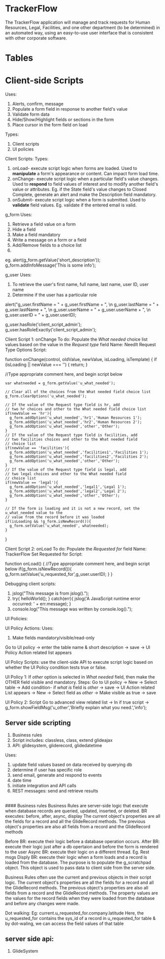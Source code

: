 # TrackerFlow

The TrackerFlow application will manage and track requests for Human Resources, Legal, Facilities, and one other department (to be determined) in an automated way, using an easy-to-use user interface that is consistent with other corporate software.

# Tables


# Client-side Scripts
Uses: 
1. Alerts, confirm, message
2. Populate a form field in response to another field's value
3. Validate form data
4. Hide/Show/Highlight fields or sections in the form
5. Place cursor in the form field on load

Types: 
1. Client scripts 
2. UI policies

Client Scripts:
Types:
1. onLoad-  execute script logic when forms are loaded. Used to **manipulate** a form's appearance or content. Can impact form load time. 
2. onChange- execute script logic when a particular field's value changes. Used to **respond** to field values of interest and to modify another field's value or attributes. Eg. if the State field's value changes to Closed Complete, generate an alert and make the Description field mandatory.
3. onSubmit- execute script logic when a form is submitted. Used to **validate** field values. Eg. validate if the entered email is valid.


g_form
Uses:
1. Retrieve a field value on a form
2. Hide a field
3. Make a field mandatory
4. Write a message on a form or a field
5. Add/Remove fields to a choice list
6. 

eg. 
alert(g_form.getValue('short_description'));
g_form.addInfoMessage('This is some info');


g_user
Uses:
1. To retrieve the user's first name, full name, last name, user ID, user name
2. Determine if the user has a particular role

alert("g_user.firstName = " + g_user.firstName 
     + ", \n g_user.lastName = " + g_user.lastName 
     + ", \n g_user.userName = " + g_user.userName 
     + ", \n g_user.userID = " + g_user.userID);
     
 g_user.hasRole('client_script_admin');
 g_user.hasRoleExactly('client_script_admin');


Client Script 1:
onChange
To do: Populate the _What needed_ choice list values based on the value in the _Request type_ field
Name: NeedIt Request Type Options
Script:

function onChange(control, oldValue, newValue, isLoading, isTemplate) {
   if (isLoading || newValue === '') {
      return;
   }

   //Type appropriate comment here, and begin script below
	
	
	var whatneeded = g_form.getValue('u_what_needed');
    
    // Clear all of the choices from the What needed field choice list
    g_form.clearOptions('u_what_needed');
    
    // If the value of the Request type field is hr, add
    // two hr choices and other to the What needed field choice list
    if(newValue == 'hr'){
      g_form.addOption('u_what_needed','hr1','Human Resources 1');
      g_form.addOption('u_what_needed','hr2','Human Resources 2');
      g_form.addOption('u_what_needed','other','Other');
    }
    // If the value of the Request type field is facilities, add
    // two facilities choices and other to the What needed field
    // choice list
    if(newValue == 'facilities'){
      g_form.addOption('u_what_needed','facilities1','Facilities 1');
      g_form.addOption('u_what_needed','facilities2','Facilities 2');
      g_form.addOption('u_what_needed','other','Other');
    }
    // If the value of the Request type field is legal, add
    // two legal choices and other to the What needed field
    // choice list
    if(newValue == 'legal'){
      g_form.addOption('u_what_needed','legal1','Legal 1');
      g_form.addOption('u_what_needed','legal2','Legal 2');
      g_form.addOption('u_what_needed','other','Other');
    }
    
    // If the form is loading and it is not a new record, set the u_what_needed value to the
    // value from the record before it was loaded
    if(isLoading && !g_form.isNewRecord()){
      g_form.setValue('u_what_needed', whatneeded);
    }
   
}


Client Script 2:
onLoad
To do: Populate the _Requested for_ field
Name: TrackerFlow Set Requested for
Script:

function onLoad() {
   //Type appropriate comment here, and begin script below
   if(g_form.isNewRecord()){
        g_form.setValue('u_requested_for',g_user.userID);
    }
}




Debugging client scripts:
1.  jslog("This message is from jslog().");   
2.  try{
    helloWorld();
  }
  catch(err){
    jslog('A JavaScript runtime error occurred: ' + err.message);
  }
3. console.log("This message was written by console.log().");




UI Policies:

UI Policy Actions:
Uses:
1. Make fields mandatory/visible/read-only

Go to UI policy -> enter the table name & short description -> save -> UI Policy Action related list appears


UI Policy Scripts: use the client-side API to execute script logic based on whether the UI Policy condition tests true or false.


UI Policy 1:
If _other_ option is selected in _What needed_ field, then make the OTHER field visible and mandatory.
Steps: Go to UI policy -> New -> Select table -> Add condition- if _what is_ field is _other_ -> save -> UI Action related List appears -> New -> Select field as _other_ -> Make visible as true -> save


UI Policy 2: Script
Go to advanced view related list -> In if true script -> g_form.showFieldMsg('u_other','Briefly explain what you need.','info');


## Server side scripting
1. Business rules
2. Script includes: classless, class, extend glideajax
3. API: glidesystem, gliderecord, glidedatetime


Uses:
1. update field values based on data received by querying db
2. determine if user has specific role
3. send email, generate and respond to events
4. date time
5. initiate integration and API calls
6. REST messages: send and retrieve results
<br>
#### Business rules
Business Rules are server-side logic that execute when database records are queried, updated, inserted, or deleted. 
BR executes: before, after, async, display
The current object's properties are all the fields for a record and all the GlideRecord methods.
The previous object's properties are also all fields from a record and the GlideRecord methods

Before BR: execute their logic before a database operation occurs. 
After BR: execute their logic just after a db opertaion and before the form is rendered to the user
Async BR: execute their logic on a different thread. Eg. Rest msgs
Disply BR: execute their logic when a form loads and a record is loaded from the database. The purpose is to populate the g_scratchpad object. 
This object is used to pass data to client side from the server side.

Business Rules often use the current and previous objects in their script logic.
The current object's properties are all the fields for a record and all the GlideRecord methods.
The previous object's properties are also all fields from a record and the GlideRecord methods. The property values are the values for the record fields when they were loaded from the database and before any changes were made.

Dot walking: 
Eg: current.u_requested_for.company.latitude
Here, the u_requested_for contains the sys_id of a record in u_requested_for table & by dot-waling, we can access the field values of that table

## server side api:

1. GlideSystem



